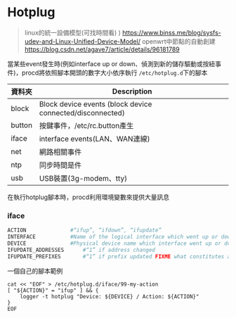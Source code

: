 # Hotplug 



> linux的統一設備模型(可找時間看) ) https://www.binss.me/blog/sysfs-udev-and-Linux-Unified-Device-Model/
> openwrt中節點的自動創建 https://blog.csdn.net/agave7/article/details/96181789

當某些event發生時(例如interface up or down、偵測到新的儲存驅動或按紐事件)，procd將依照腳本開頭的數字大小依序執行 `/etc/hotplug.d`下的腳本

|資料夾|Description|
|---|------|
|block|Block device events (block device connected/disconnected)|
|button|按鍵事件，/etc/rc.button產生|
|iface|interface events(LAN、WAN連線)|
|net|網路相關事件|
|ntp|同步時間是件|
|usb|USB裝置(3g-modem、tty)|

在執行hotplug腳本時，procd利用環境變數來提供大量訊息

### iface
```bash
ACTION				#“ifup”, “ifdown”, “ifupdate”
INTERFACE			#Name of the logical interface which went up or down (e.g. “wan” or “ppp0”)
DEVICE				#Physical device name which interface went up or down (e.g. “eth0.1” or “br-lan”)
IFUPDATE_ADDRESSES		#“1” if address changed
IFUPDATE_PREFIXES		#“1” if prefix updated FIXME what constitutes an update?
```
一個自己的腳本範例
```shell
cat << "EOF" > /etc/hotplug.d/iface/99-my-action
[ "${ACTION}" = "ifup" ] && {
    logger -t hotplug "Device: ${DEVICE} / Action: ${ACTION}"
} 
EOF
```






